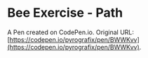 # Bee Exercise - Path

A Pen created on CodePen.io. Original URL: [https://codepen.io/pyrografix/pen/BWWKvv](https://codepen.io/pyrografix/pen/BWWKvv).

